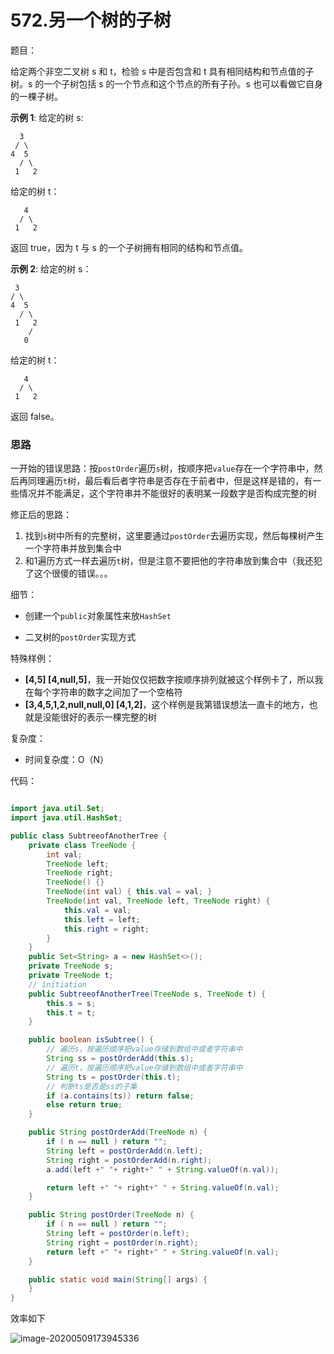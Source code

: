 # 572.另一个树的子树

题目：

给定两个非空二叉树 s 和 t，检验 s 中是否包含和 t 具有相同结构和节点值的子树。s 的一个子树包括 s 的一个节点和这个节点的所有子孙。s 也可以看做它自身的一棵子树。

**示例 1**:
给定的树 s:

      3
     / \
    4  5
      / \
     1   2
  给定的树 t：

```
   4 
  / \
 1   2
```


返回 true，因为 t 与 s 的一个子树拥有相同的结构和节点值。

**示例 2**:
给定的树 s：

     3
    / \
    4  5
      / \
     1   2
        /
       0

给定的树 t：

```
   4
  / \
 1   2
```


返回 false。

### 思路

一开始的错误思路：按`postOrder`遍历`s`树，按顺序把`value`存在一个字符串中，然后再同理遍历`t`树，最后看后者字符串是否存在于前者中，但是这样是错的，有一些情况并不能满足，这个字符串并不能很好的表明某一段数字是否构成完整的树

修正后的思路：

1. 找到`s`树中所有的完整树，这里要通过`postOrder`去遍历实现，然后每棵树产生一个字符串并放到集合中
2. 和1遍历方式一样去遍历`t`树，但是注意不要把他的字符串放到集合中（我还犯了这个很傻的错误。。。

细节：

- 创建一个`public`对象属性来放`HashSet`

- 二叉树的`postOrder`实现方式

特殊样例：

- **[4,5] [4,null,5]**，我一开始仅仅把数字按顺序排列就被这个样例卡了，所以我在每个字符串的数字之间加了一个空格符
- **[3,4,5,1,2,null,null,0] [4,1,2]**，这个样例是我第错误想法一直卡的地方，也就是没能很好的表示一棵完整的树

复杂度：

- 时间复杂度：O（N）

代码：

```java

import java.util.Set;
import java.util.HashSet;

public class SubtreeofAnotherTree {
    private class TreeNode {
        int val;
        TreeNode left;
        TreeNode right;
        TreeNode() {}
        TreeNode(int val) { this.val = val; }
        TreeNode(int val, TreeNode left, TreeNode right) {
            this.val = val;
            this.left = left;
            this.right = right;
        }
    }
    public Set<String> a = new HashSet<>();
    private TreeNode s;
    private TreeNode t;
    // initiation
    public SubtreeofAnotherTree(TreeNode s, TreeNode t) {
        this.s = s;
        this.t = t;
    }

    public boolean isSubtree() {
        // 遍历s，按遍历顺序把value存储到数组中或者字符串中
        String ss = postOrderAdd(this.s);
        // 遍历t，按遍历顺序把value存储到数组中或者字符串中
        String ts = postOrder(this.t);
        // 判断ts是否是ss的子集
        if (a.contains(ts)) return false;
        else return true;
    }

    public String postOrderAdd(TreeNode n) {
        if ( n == null ) return "";
        String left = postOrderAdd(n.left);
        String right = postOrderAdd(n.right);
        a.add(left +" "+ right+" " + String.valueOf(n.val));

        return left +" "+ right+" " + String.valueOf(n.val);
    }

    public String postOrder(TreeNode n) {
        if ( n == null ) return "";
        String left = postOrder(n.left);
        String right = postOrder(n.right);
        return left +" "+ right+" " + String.valueOf(n.val);
    }

    public static void main(String[] args) {
    }
}

```

效率如下

![image-20200509173945336](C:\Users\chen\AppData\Roaming\Typora\typora-user-images\image-20200509173945336.png)

